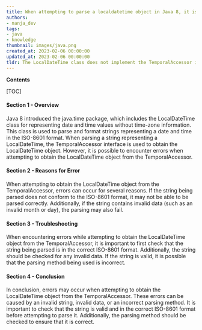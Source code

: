 ```yaml
---
title: When attempting to parse a localdatetime object in Java 8, it is not possible to get a localdatetime from temporalaccessor
authors:
- nanja_dev
tags:
- java
- knowledge
thumbnail: images/java.png
created_at: 2023-02-06 00:00:00
updated_at: 2023-02-06 00:00:00
tldr: The LocalDateTime class does not implement the TemporalAccessor interface, so it cannot be obtained from a TemporalAccessor.
---
```


**Contents**

[TOC]

#### Section 1 - Overview

Java 8 introduced the java.time package, which includes the LocalDateTime class for representing date and time values without time-zone information. This class is used to parse and format strings representing a date and time in the ISO-8601 format. When parsing a string representing a LocalDateTime, the TemporalAccessor interface is used to obtain the LocalDateTime object. However, it is possible to encounter errors when attempting to obtain the LocalDateTime object from the TemporalAccessor.

#### Section 2 - Reasons for Error

When attempting to obtain the LocalDateTime object from the TemporalAccessor, errors can occur for several reasons. If the string being parsed does not conform to the ISO-8601 format, it may not be able to be parsed correctly. Additionally, if the string contains invalid data (such as an invalid month or day), the parsing may also fail. 

#### Section 3 - Troubleshooting

When encountering errors while attempting to obtain the LocalDateTime object from the TemporalAccessor, it is important to first check that the string being parsed is in the correct ISO-8601 format. Additionally, the string should be checked for any invalid data. If the string is valid, it is possible that the parsing method being used is incorrect.

#### Section 4 - Conclusion

In conclusion, errors may occur when attempting to obtain the LocalDateTime object from the TemporalAccessor. These errors can be caused by an invalid string, invalid data, or an incorrect parsing method. It is important to check that the string is valid and in the correct ISO-8601 format before attempting to parse it. Additionally, the parsing method should be checked to ensure that it is correct.
